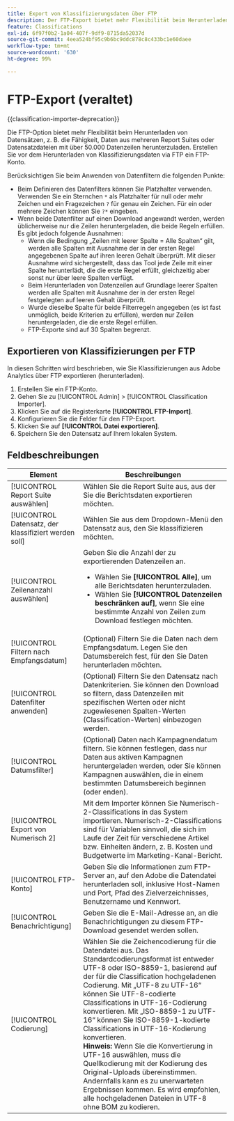 ```yaml
---
title: Export von Klassifizierungsdaten über FTP
description: Der FTP-Export bietet mehr Flexibilität beim Herunterladen von Datensätzen, z. B. die Fähigkeit, Daten aus mehreren Report Suites oder Datensatzdatein mit mehr als 50.000 Datenzeilen herunterzuladen.
feature: Classifications
exl-id: 6f97f0b2-1a04-407f-9df9-8715da52037d
source-git-commit: 4eea524bf95c9b6bc9ddc878c8c433bc1e60daee
workflow-type: tm+mt
source-wordcount: '630'
ht-degree: 99%

---
```


# FTP-Export (veraltet)

{{classification-importer-deprecation}}

Die FTP-Option bietet mehr Flexibilität beim Herunterladen von Datensätzen, z. B. die Fähigkeit, Daten aus mehreren Report Suites oder Datensatzdateien mit über 50.000 Datenzeilen herunterzuladen. Erstellen Sie vor dem Herunterladen von Klassifizierungsdaten via FTP ein FTP-Konto.

Berücksichtigen Sie beim Anwenden von Datenfiltern die folgenden Punkte:

* Beim Definieren des Datenfilters können Sie Platzhalter verwenden. Verwenden Sie ein Sternchen `*` als Platzhalter für null oder mehr Zeichen und ein Fragezeichen `?` für genau ein Zeichen. Für ein oder mehrere Zeichen können Sie `?*` eingeben.
* Wenn beide Datenfilter auf einen Download angewandt werden, werden üblicherweise nur die Zeilen heruntergeladen, die beide Regeln erfüllen. Es gibt jedoch folgende Ausnahmen:
   * Wenn die Bedingung „Zeilen mit leerer Spalte = Alle Spalten“ gilt, werden alle Spalten mit Ausnahme der in der ersten Regel angegebenen Spalte auf ihren leeren Gehalt überprüft. Mit dieser Ausnahme wird sichergestellt, dass das Tool jede Zeile mit einer Spalte herunterlädt, die die erste Regel erfüllt, gleichzeitig aber sonst nur über leere Spalten verfügt.
   * Beim Herunterladen von Datenzeilen auf Grundlage leerer Spalten werden alle Spalten mit Ausnahme der in der ersten Regel festgelegten auf leeren Gehalt überprüft.
   * Wurde dieselbe Spalte für beide Filterregeln angegeben (es ist fast unmöglich, beide Kriterien zu erfüllen), werden nur Zeilen heruntergeladen, die die erste Regel erfüllen.
   * FTP-Exporte sind auf 30 Spalten begrenzt.

## Exportieren von Klassifizierungen per FTP

In diesen Schritten wird beschrieben, wie Sie Klassifizierungen aus Adobe Analytics über FTP exportieren (herunterladen).

1. Erstellen Sie ein FTP-Konto.
1. Gehen Sie zu [!UICONTROL Admin] > [!UICONTROL Classification Importer].
1. Klicken Sie auf die Registerkarte **[!UICONTROL FTP-Import]**.
1. Konfigurieren Sie die Felder für den FTP-Export.
1. Klicken Sie auf **[!UICONTROL Datei exportieren]**.
1. Speichern Sie den Datensatz auf Ihrem lokalen System.

## Feldbeschreibungen

| Element | Beschreibungen |
| --- | --- |
| [!UICONTROL Report Suite auswählen] | Wählen Sie die Report Suite aus, aus der Sie die Berichtsdaten exportieren möchten. |
| [!UICONTROL Datensatz, der klassifiziert werden soll] | Wählen Sie aus dem Dropdown-Menü den Datensatz aus, den Sie klassifizieren möchten. |
| [!UICONTROL Zeilenanzahl auswählen] | Geben Sie die Anzahl der zu exportierenden Datenzeilen an.<ul><li>Wählen Sie **[!UICONTROL Alle]**, um alle Berichtsdaten herunterzuladen.</li><li>Wählen Sie **[!UICONTROL Datenzeilen beschränken auf]**, wenn Sie eine bestimmte Anzahl von Zeilen zum Download festlegen möchten.</li></ul> |
| [!UICONTROL Filtern nach Empfangsdatum] | (Optional) Filtern Sie die Daten nach dem Empfangsdatum. Legen Sie den Datumsbereich fest, für den Sie Daten herunterladen möchten. |
| [!UICONTROL Datenfilter anwenden] | (Optional) Filtern Sie den Datensatz nach Datenkriterien. Sie können den Download so filtern, dass Datenzeilen mit spezifischen Werten oder nicht zugewiesenen Spalten-Werten (Classification-Werten) einbezogen werden.  |
| [!UICONTROL Datumsfilter] | (Optional) Daten nach Kampagnendatum filtern. Sie können festlegen, dass nur Daten aus aktiven Kampagnen heruntergeladen werden, oder Sie können Kampagnen auswählen, die in einem bestimmten Datumsbereich beginnen (oder enden). |
| [!UICONTROL Export von Numerisch 2] | Mit dem Importer können Sie Numerisch-2-Classifications in das System importieren. Numerisch-2-Classifications sind für Variablen sinnvoll, die sich im Laufe der Zeit für verschiedene Artikel bzw. Einheiten ändern, z. B. Kosten und Budgetwerte im Marketing-Kanal-Bericht. |
| [!UICONTROL FTP-Konto] | Geben Sie die Informationen zum FTP-Server an, auf den Adobe die Datendatei herunterladen soll, inklusive Host-Namen und Port, Pfad des Zielverzeichnisses, Benutzername und Kennwort. |
| [!UICONTROL Benachrichtigung] | Geben Sie die E-Mail-Adresse an, an die Benachrichtigungen zu diesem FTP-Download gesendet werden sollen. |
| [!UICONTROL Codierung] | Wählen Sie die Zeichencodierung für die Datendatei aus. Das Standardcodierungsformat ist entweder UTF-8 oder ISO-8859-1, basierend auf der für die Classification hochgeladenen Codierung. Mit „UTF-8 zu UTF-16“ können Sie UTF-8-codierte Classifications in UTF-16-Codierung konvertieren. Mit „ISO-8859-1 zu UTF-16“ können Sie ISO-8859-1-kodierte Classifications in UTF-16-Kodierung konvertieren.<br>**Hinweis:** Wenn Sie die Konvertierung in UTF-16 auswählen, muss die Quellkodierung mit der Kodierung des Original-Uploads übereinstimmen. Andernfalls kann es zu unerwarteten Ergebnissen kommen. Es wird empfohlen, alle hochgeladenen Dateien in UTF-8 ohne BOM zu kodieren. |
